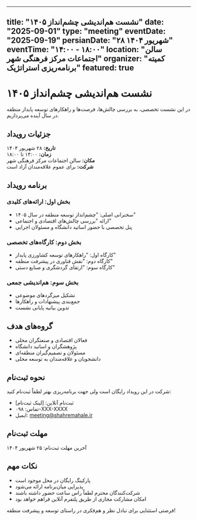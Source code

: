 
---
title: "نشست هم‌اندیشی چشم‌انداز ۱۴۰۵"
date: "2025-09-01"
type: "meeting"
eventDate: "2025-09-19"
persianDate: "۲۸ شهریور ۱۴۰۴"
eventTime: "۱۴:۰۰ - ۱۸:۰۰"
location: "سالن اجتماعات مرکز فرهنگی شهر"
organizer: "کمیته برنامه‌ریزی استراتژیک"
featured: true
---

# نشست هم‌اندیشی چشم‌انداز ۱۴۰۵

در این نشست تخصصی، به بررسی چالش‌ها، فرصت‌ها و راهکارهای توسعه پایدار منطقه در سال آینده می‌پردازیم.

## جزئیات رویداد

**تاریخ:** ۲۸ شهریور ۱۴۰۴  
**زمان:** ۱۴:۰۰ تا ۱۸:۰۰  
**مکان:** سالن اجتماعات مرکز فرهنگی شهر  
**شرکت:** برای عموم علاقه‌مندان آزاد است  

## برنامه رویداد

### بخش اول: ارائه‌های کلیدی
- سخنرانی اصلی: "چشم‌انداز توسعه منطقه در سال ۱۴۰۵"
- ارائه "بررسی چالش‌های اقتصادی و اجتماعی"
- پنل تخصصی با حضور اساتید دانشگاه و مسئولان اجرایی

### بخش دوم: کارگاه‌های تخصصی
- کارگاه اول: "راهکارهای توسعه کشاورزی پایدار"
- کارگاه دوم: "نقش فناوری در پیشرفت منطقه"
- کارگاه سوم: "ارتقای گردشگری و صنایع دستی"

### بخش سوم: هم‌اندیشی جمعی
- تشکیل میزگردهای موضوعی
- جمع‌بندی پیشنهادات و راهکارها
- تدوین بیانیه پایانی نشست

## گروه‌های هدف

- فعالان اقتصادی و صنعتگران محلی
- پژوهشگران و اساتید دانشگاه
- مسئولان و تصمیم‌گیران منطقه‌ای
- دانشجویان و علاقه‌مندان به توسعه محلی

## نحوه ثبت‌نام

شرکت در این رویداد رایگان است ولی جهت برنامه‌ریزی بهتر لطفاً ثبت‌نام کنید:

- ثبت‌نام آنلاین: [لینک ثبت‌نام]
- تماس: ۰۹۸-XXX-XXXX
- ایمیل: meeting@shahremahale.ir

## مهلت ثبت‌نام

آخرین مهلت ثبت‌نام: ۲۵ شهریور ۱۴۰۴

## نکات مهم

- پارکینگ رایگان در محل موجود است
- پذیرایی میان‌برنامه ارائه می‌شود
- شرکت‌کنندگان محترم لطفاً راس ساعت حضور داشته باشند
- امکان مشارکت مجازی از طریق پلتفرم آنلاین فراهم خواهد بود

فرصتی استثنایی برای تبادل نظر و هم‌فکری در راستای توسعه و پیشرفت منطقه!